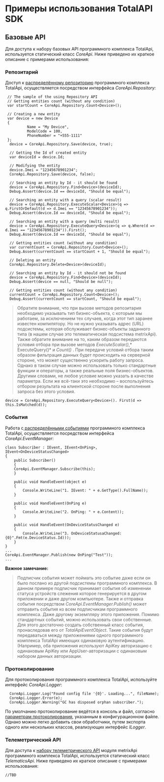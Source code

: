 Примеры использования TotalAPI SDK
===============================================
Базовые API
-----------------------------------
Для доступа к набору базовых API программного комплекса TotalApi, используется статический класс *CoreApi*. Ниже приведено их краткое описание с примерами использования:
### Репозитарий
Доступ к [распределённому репозиторию](http://) программного комплекса TotalApi, осуществляется посредством интерфейса *CoreApi.Repository:*

	 // The sample of the using Repository API
	 // Getting entities count (without any condition)
	 var startCount = CoreApi.Repository.Count<Device>();
	
	 // Creating a new entity
	 var device = new Device
	 {
        	  Name = "My Device", 
        	  ModelCode = 100,
        	  PhoneNumber = "+555-1111"
     };
      device = CoreApi.Repository.Save(device, true);
    
      // Getting the Id of created entity
      var deviceId = device.Id;
    
      // Modifying the entity
      device.Imei = "12345678901234";
      CoreApi.Repository.Save(device, false);
      
      // Searching an entity by Id - it should be found
      device = CoreApi.Repository.Find<Device>(deviceId);
      Debug.Assert(device.Id == deviceId, "Should be equal");
      
      // Searching an entity with a query (scalar result)
      device = CoreApi.Repository.ExecuteScalar<Device>(q => q.FirstOrDefault(d => d.Imei == "12345678901234"));
      Debug.Assert(device.Id == deviceId, "Should be equal");
     
      // Searching an entity with a query (multi result)
      device = CoreApi.Repository.ExecuteQuery<Device>(q => q.Where(d => d.Imei == "12345678901234")).First();
      Debug.Assert(device.Id == deviceId, "Should be equal");
      
      // Getting entities count (without any condition)
      var currentCount = CoreApi.Repository.Count<Device>();
      Debug.Assert(currentCount == startCount + 1, "Should be equal");
      
      // Deleting an entity
      CoreApi.Repository.Delete<Device>(deviceId);
      
      // Searching an entity by Id - it should not be found
      device = CoreApi.Repository.Find<Device>(deviceId);
      Debug.Assert(device == null, "Should be null");
      
      // Getting entities count (without any condition)
      currentCount = CoreApi.Repository.Count<Device>();
      Debug.Assert(currentCount == startCount, "Should be equal");

> Обратите внимание, что при вызове методов репозитария необходимо указывать тип бизнес-объекта, с которым мы работаем, за исключением тех случаев, когда этот тип заранее известен компилятору. Но не нужно указывать адрес (URL) подсистемы, которая обслуживает бизнес-объекты заданного типа (в нашем случае это телематическая подсистема metrixApi). 
> Также обратите внимание на то, каким образом передаются условия отбора при вызове методов *ExecuteScalar()*,* ExecuteQuery()* и *Count()* .  При передаче условий отбора таким образом фильтрация данных будет происходить на серверной стороне, что может существенно ускорить работу запроса. Однако в таком случае можно использовать только стандартные функции и операторы, а также реальные поля бизнес-объектов.  Другими словами, не любое условие можно указать в качестве параметра. Если же всё-таки это необходимо – воспользуйтесь отбором результата на клиентской стороне после выполнения запроса без этого условия.

    device = CoreApi.Repository.ExecuteQuery<Device>(). First(d => this.IsMatched(d));

### События
Работа с[ распределёнными событиями](http://) программного комплекса TotalApi, осуществляется посредством интерфейса *CoreApi.EventManager*: 

    class Subscriber : IEvent, IEvent<OnPing>, IEvent<OnDeviceStatusChanged>
    {
    	public Subscriber()
    	{
		CoreApi.EventManager.Subscribe(this);
    	}
    
    	public void HandleEvent(object e)
    	{
       		Console.WriteLine("1. IEvent: " + e.GetType().FullName));
     	}
    
    	public void HandleEvent(OnPing e)
    	{
    		Console.WriteLine("2. OnPing: " + e.Content));
    	}
    
    	public void HandleEvent(OnDeviceStatusChanged e)
    	{
    		Console.WriteLine("3. OnDeviceStatusaChanged: {0}".Fmt(e.DeviceStatus.Id)));
    	}
    }  
    ...
    CoreApi.EventManager.Publish(new OnPing("Test"));
    ...
    
**Важное замечание:** 
> Подписчик события может поймать это событие даже если он было послано из другой подсистемы программного комплекса. В данном примере подписчик принимает события об изменении статуса устройств слежения которое генерируется в другом приложении и даже другом компьютере.
> Также и отправка события посредством *CoreApi.EventManager.Publish()* может отправить события ко всем подписчикам программного комплекса. Даже другому экземпляру этого приложения.
> Помимо стандартных событий, можно использовать свои собственные. Для этого достаточно создать собственный класс события, пронаследовав его от *TotalApiEventObject*. Такие события будут передаваться между приложениями одного программного комплекса TotalApi имеющих одинаковую аутентификацию. (Например, оба приложения используют ApiKey авторизацию с одинаковым ApiKey или AppUser-авторизации с одинаковым набором данных авторизации.

### Протоколирование
Для протоколирования программного комплекса TotalApi, используйте интерфейс *CoreApi.Logger*:

      CoreApi.Logger.Log("Found config file '{0}'. Loading...", fileName);
      CoreApi.Logger.Error(e);
      CoreApi.Logger.Warning("GC has disposed orphan subscriber.");

По умолчанию протоколирование ведётся в консоль и файл, согласно [параметрам протоколирования](sdksettings.md), указанным в конфигурационном файле. Однако можно легко добавить свои обработчики, путем экспорта одного или нескольких классов, реализующих интерфейс *ILogger*.


### Телеметрический API
Для доступа к [набору телеметрического API](http://) модуля metrixApi программного комплекса TotalApi, используется статический класс *TelematicsApi*. Ниже приведено их краткое описание с примерами использования:


    //TBD

